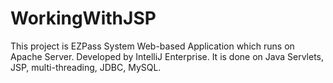 # WorkingWithJSP


This project is EZPass System Web-based Application which runs on Apache Server. Developed by IntelliJ Enterprise. It is done on Java Servlets, JSP, multi-threading, JDBC, MySQL.
